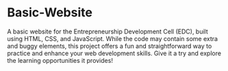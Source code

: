 # Basic-Website
A basic website for the Entrepreneurship Development Cell (EDC), built using HTML, CSS, and JavaScript. While the code may contain some extra and buggy elements, this project offers a fun and straightforward way to practice and enhance your web development skills. Give it a try and explore the learning opportunities it provides!
